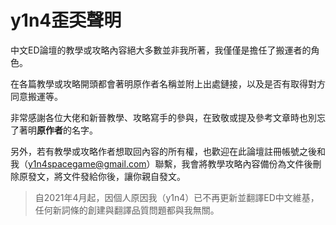 # y1n4歪奀聲明

中文ED論壇的教學或攻略內容絕大多數並非我所著，我僅僅是擔任了搬運者的角色。

在各篇教學或攻略開頭都會著明原作者名稱並附上出處鏈接，以及是否有取得對方同意搬運等。

非常感謝各位大佬和新晉教學、攻略寫手的參與，在致敬或提及參考文章時也別忘了著明**原作者**的名字。

另外，若有教學或攻略作者想取回內容的所有權，也歡迎在此論壇註冊帳號之後和我（[y1n4spacegame@gmail.com](mailto:y1n4spacegame@gmail.com)）聯繫，我會將教學攻略內容備份為文件後刪除原發文，將文件發給你後，讓你親自發文。

> 自2021年4月起，因個人原因我（y1n4）已不再更新並翻譯ED中文維基，任何新詞條的創建與翻譯品質問題都與我無關。

